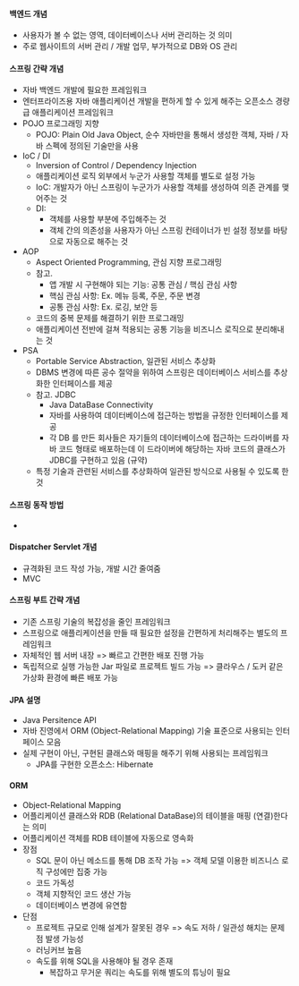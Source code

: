#### 백엔드 개념

- 사용자가 볼 수 없는 영역, 데이터베이스나 서버 관리하는 것 의미
- 주로 웹사이트의 서버 관리 / 개발 업무, 부가적으로 DB와 OS 관리

#### 스프링 간략 개념

- 자바 백엔드 개발에 필요한 프레임워크
- 엔터프라이즈용 자바 애플리케이션 개발을 편하게 할 수 있게 해주는 오픈소스 경량급 애플리케이션 프레임워크
- POJO 프로그래밍 지향
  - POJO: Plain Old Java Object, 순수 자바만을 통해서 생성한 객체, 자바 / 자바 스펙에 정의된 기술만을 사용
- IoC / DI
  - Inversion of Control / Dependency Injection
  - 애플리케이션 로직 외부에서 누군가 사용할 객체를 별도로 설정 가능
  - IoC: 개발자가 아닌 스프링이 누군가가 사용할 객체를 생성하여 의존 관계를 맺어주는 것
  - DI:
    - 객체를 사용할 부분에 주입해주는 것
    - 객체 간의 의존성을 사용자가 아닌 스프링 컨테이너가 빈 설정 정보를 바탕으로 자동으로 해주는 것
- AOP
  - Aspect Oriented Programming, 관심 지향 프로그래밍
  - 참고.
    - 앱 개발 시 구현해야 되는 기능: 공통 관심 / 핵심 관심 사항
    - 핵심 관심 사항: Ex. 메뉴 등록, 주문, 주문 변경
    - 공통 관심 사항: Ex. 로깅, 보안 등
  - 코드의 중복 문제를 해결하기 위한 프로그래밍
  - 애플리케이션 전반에 걸쳐 적용되는 공통 기능을 비즈니스 로직으로 분리해내는 것
- PSA
  - Portable Service Abstraction, 일관된 서비스 추상화
  - DBMS 변경에 따른 공수 절약을 위하여 스프링은 데이터베이스 서비스를 추상화한 인터페이스를 제공
  - 참고. JDBC
    - Java DataBase Connectivity
    - 자바를 사용하여 데이터베이스에 접근하는 방법을 규정한 인터페이스를 제공
    - 각 DB 를 만든 회사들은 자기들의 데이터베이스에 접근하는 드라이버를 자바 코드 형태로 배포하는데 이 드라이버에 해당하는 자바 코드의 클래스가 JDBC를 구현하고 있음 (규약)
  - 특정 기술과 관련된 서비스를 추상화하여 일관된 방식으로 사용될 수 있도록 한 것

#### 스프링 동작 방법

-

#### Dispatcher Servlet 개념

- 규격화된 코드 작성 가능, 개발 시간 줄여줌
- MVC

#### 스프링 부트 간략 개념

- 기존 스프링 기술의 복잡성을 줄인 프레임워크
- 스프링으로 애플리케이션을 만들 때 필요한 설정을 간편하게 처리해주는 별도의 프레임워크
- 자체적인 웹 서버 내장 => 빠르고 간편한 배포 진행 가능
- 독립적으로 실행 가능한 Jar 파일로 프로젝트 빌드 가능 => 클라우스 / 도커 같은 가상화 환경에 빠른 배포 가능

#### JPA 설명

- Java Persitence API
- 자바 진영에서 ORM (Object-Relational Mapping) 기술 표준으로 사용되는 인터페이스 모음
- 실제 구현이 아닌, 구현된 클래스와 매핑을 해주기 위해 사용되는 프레임워크
  - JPA를 구현한 오픈소스: Hibernate

#### ORM

- Object-Relational Mapping
- 어플리케이션 클래스와 RDB (Relational DataBase)의 테이블을 매핑 (연결)한다는 의미
- 어플리케이션 객체를 RDB 테이블에 자동으로 영속화
- 장점
  - SQL 문이 아닌 메소드를 통해 DB 조작 가능 => 객체 모델 이용한 비즈니스 로직 구성에만 집중 가능
  - 코드 가독성
  - 객체 지향적인 코드 생산 가능
  - 데이터베이스 변경에 유연함
- 단점
  - 프로젝트 규모로 인해 설계가 잘못된 경우 => 속도 저하 / 일관성 해치는 문제점 발생 가능성
  - 러닝커브 높음
  - 속도를 위해 SQL을 사용해야 될 경우 존재
    - 복잡하고 무거운 쿼리는 속도를 위해 별도의 튜닝이 필요
